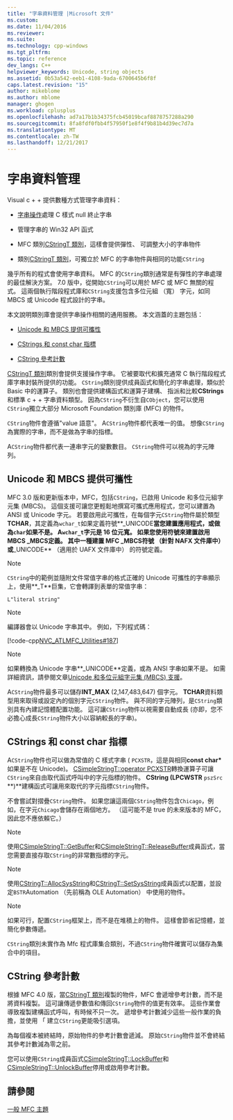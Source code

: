 ```yaml
---
title: "字串資料管理 |Microsoft 文件"
ms.custom: 
ms.date: 11/04/2016
ms.reviewer: 
ms.suite: 
ms.technology: cpp-windows
ms.tgt_pltfrm: 
ms.topic: reference
dev_langs: C++
helpviewer_keywords: Unicode, string objects
ms.assetid: 0b53a542-eeb1-4108-9ada-6700645b6f8f
caps.latest.revision: "15"
author: mikeblome
ms.author: mblome
manager: ghogen
ms.workload: cplusplus
ms.openlocfilehash: ad7a17b1b34375fcb45019bcaf8878757288a290
ms.sourcegitcommit: 8fa8fdf0fbb4f57950f1e8f4f9b81b4d39ec7d7a
ms.translationtype: MT
ms.contentlocale: zh-TW
ms.lasthandoff: 12/21/2017
---
```

# <a name="string-data-management"></a>字串資料管理
Visual c + + 提供數種方式管理字串資料：  
  
-   [字串操作](../c-runtime-library/string-manipulation-crt.md)處理 C 樣式 null 終止字串  
  
-   管理字串的 Win32 API 函式  
  
-   MFC 類別[CStringT 類別](../atl-mfc-shared/reference/cstringt-class.md)，這樣會提供彈性、 可調整大小的字串物件  
  
-   類別[CStringT 類別](../atl-mfc-shared/reference/cstringt-class.md)，可獨立於 MFC 的字串物件與相同的功能`CString`  
  
 幾乎所有的程式會使用字串資料。 MFC 的`CString`類別通常是有彈性的字串處理的最佳解決方案。 7.0 版中，從開始`CString`可以用於 MFC 或 MFC 無關的程式。 這兩個執行階段程式庫和`CString`支援包含多位元組 （寬） 字元，如同 MBCS 或 Unicode 程式設計的字串。  
  
 本文說明類別庫會提供字串操作相關的通用服務。 本文涵蓋的主題包括：  
  
-   [Unicode 和 MBCS 提供可攜性](#_core_unicode_and_mbcs_provide_portability)  
  
-   [CStrings 和 const char 指標](#_core_cstrings_and_const_char_pointers)  
  
-   [CString 參考計數](#_core_cstring_reference_counting)  
  
 [CStringT 類別](../atl-mfc-shared/reference/cstringt-class.md)類別會提供支援操作字串。 它被要取代和擴充通常 C 執行階段程式庫字串封裝所提供的功能。 `CString`類別提供成員函式和簡化的字串處理，類似於 Basic 中的運算子。 類別也會提供建構函式和運算子建構、 指派和比較**CStrings**和標準 c + + 字串資料類型。 因為`CString`不衍生自`CObject`，您可以使用`CString`獨立大部分 Microsoft Foundation 類別庫 (MFC) 的物件。  
  
 `CString`物件會遵循"value 語意"。 A`CString`物件都代表唯一的值。 想像`CString`為實際的字串，而不是做為字串的指標。  
  
 A`CString`物件都代表一連串字元的變數數目。 `CString`物件可以視為的字元陣列。  
  
##  <a name="_core_unicode_and_mbcs_provide_portability"></a>Unicode 和 MBCS 提供可攜性  
 MFC 3.0 版和更新版本中，MFC，包括`CString`，已啟用 Unicode 和多位元組字元集 (MBCS)。 這個支援可讓您更輕鬆地撰寫可攜式應用程式，您可以建置為 ANSI 或 Unicode 字元。 若要啟用此可攜性，在每個字元`CString`物件屬於類型**TCHAR**，其定義為`wchar_t`如果定義符號**_UNICODE**當您建置應用程式，或做為`char`如果不是。 A`wchar_t`字元是 16 位元寬。 如果您使用符號來建置啟用 MBCS **_MBCS**定義。 其中一種建置 MFC **_MBCS**符號 （針對 NAFX 文件庫中） 或**_UNICODE** （適用於 UAFX 文件庫中） 的符號定義。  
  
> [!NOTE]
>  `CString`中的範例並隨附文件常值字串的格式正確的 Unicode 可攜性的字串顯示上，使用**_T**巨集，它會轉譯到表單的常值字串：  
  
 `L"literal string"`  
  
> [!NOTE]
>  編譯器會以 Unicode 字串其中。 例如，下列程式碼：  
  
 [!code-cpp[NVC_ATLMFC_Utilities#187](../atl-mfc-shared/codesnippet/cpp/string-data-management_1.cpp)]  
  
> [!NOTE]
>  如果轉換為 Unicode 字串**_UNICODE**定義，或為 ANSI 字串如果不是。 如需詳細資訊，請參閱文章[Unicode 和多位元組字元集 (MBCS) 支援](../atl-mfc-shared/unicode-and-multibyte-character-set-mbcs-support.md)。  
  
 A`CString`物件最多可以儲存**INT_MAX** (2,147,483,647) 個字元。 **TCHAR**資料類型用來取得或設定內的個別字元`CString`物件。 與不同的字元陣列，是`CString`類別具有內建記憶體配置功能。 這可讓`CString`物件以視需要自動成長 (亦即，您不必擔心成長`CString`物件大小以容納較長的字串)。  
  
##  <a name="_core_cstrings_and_const_char_pointers"></a>CStrings 和 const char 指標  
 A`CString`物件也可以做為常值的 C 樣式字串 ( `PCXSTR`，這是與相同**const char\*** 如果是不在 Unicode)。 [CSimpleStringT::operator PCXSTR](../atl-mfc-shared/reference/csimplestringt-class.md#operator_pcxstr)轉換運算子可讓`CString`來自由取代函式呼叫中的字元指標的物件。 **CString (LPCWSTR** `pszSrc` **)**建構函式可讓用來取代的字元指標`CString`物件。  
  
 不會嘗試對摺疊`CString`物件。 如果您讓這兩個`CString`物件包含`Chicago`，例如，在字元`Chicago`會儲存在兩個地方。 （這可能不是 true 的未來版本的 MFC，因此您不應依賴它。）  
  
> [!NOTE]
>  使用[CSimpleStringT::GetBuffer](../atl-mfc-shared/reference/csimplestringt-class.md#getbuffer)和[CSimpleStringT::ReleaseBuffer](../atl-mfc-shared/reference/csimplestringt-class.md#releasebuffer)成員函式，當您需要直接存取`CString`的非常數指標的字元。  
  
> [!NOTE]
>  使用[CStringT::AllocSysString](../atl-mfc-shared/reference/cstringt-class.md#allocsysstring)和[CStringT::SetSysString](../atl-mfc-shared/reference/cstringt-class.md#setsysstring)成員函式以配置，並設定`BSTR`Automation （先前稱為 OLE Automation） 中使用的物件。  
  
> [!NOTE]
>  如果可行，配置`CString`框架上，而不是在堆積上的物件。 這樣會節省記憶體，並簡化參數傳遞。  
  
 `CString`類別未實作為 Mfc 程式庫集合類別，不過`CString`物件確實可以儲存為集合中的項目。  
  
##  <a name="_core_cstring_reference_counting"></a>CString 參考計數  
 根據 MFC 4.0 版，當[CStringT 類別](../atl-mfc-shared/reference/cstringt-class.md)複製的物件，MFC 會遞增參考計數，而不是將資料複製。 這可讓傳遞參數值和傳回`CString`物件的值更有效率。 這些作業會導致複製建構函式呼叫，有時候不只一次。 遞增參考計數減少這些一般作業的負擔，並使用 「 建立`CString`更能吸引選項。  
  
 為每個複本被終結時，原始物件的參考計數會遞減。 原始`CString`物件並不會終結其參考計數減為零之前。  
  
 您可以使用`CString`成員函式[CSimpleStringT::LockBuffer](../atl-mfc-shared/reference/csimplestringt-class.md#lockbuffer)和[CSimpleStringT::UnlockBuffer](../atl-mfc-shared/reference/csimplestringt-class.md#unlockbuffer)停用或啟用參考計數。  
  
## <a name="see-also"></a>請參閱  
 [一般 MFC 主題](../mfc/general-mfc-topics.md)

